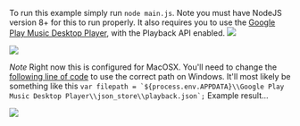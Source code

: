To run this example simply run `node main.js`. Note you must have NodeJS version 8+ for this to run properly. It also requires you to use the [Google Play Music Desktop Player](https://www.googleplaymusicdesktopplayer.com/), with the Playback API enabled.
![](https://media.discordapp.net/attachments/429285101466025985/459466794554359809/AVUVASVHYYLSAAAAAElFTkSuQmCC.png?width=788&height=596)

![](https://media.discordapp.net/attachments/429285101466025985/459467151993208842/unknown.png?width=788&height=506)


*Note*
Right now this is configured for MacOSX. You'll need to change the [following line of code](https://github.com/Xxplosions/Google-Play-Music-Discord-RPC/blob/b20d4d36a62631717c95d3a73f3e98194a14e3b2/main.js#L20)  to use the correct path on Windows. It'll most likely be something like this ```var filepath = `${process.env.APPDATA}\\Google Play Music Desktop Player\\json_store\\playback.json`;```
Example result...

![](https://media.discordapp.net/attachments/429285101466025985/459458775494033408/unknown.png)
